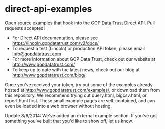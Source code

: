 direct-api-examples
===================

Open source examples that hook into the GOP Data Trust Direct API. Pull requests accepted!

* For Direct API documentation, please see https://lincoln.gopdatatrust.com/v2/docs/
* To request a test (Lincoln) or production API token, please email info@gopdatatrust.com
* For more information about GOP Data Trust, check out our website at http://www.gopdatatrust.com/
* To keep up to date with the latest news, check out our blog at http://www.gopdatatrust.com/blog/

Once you've received your token, try out some of the examples already hosted at http://www.gopdatatrust.com/examples/, or download them from this repository. We recommend trying out query.html, bigcsv.html, or report.html first. These small example pages are self-contained, and can even be loaded into a web browser without hosting. 

Update 8/6/2014: We've added an external example section. If you've got something you've built that you'd like to show off, let us know.
